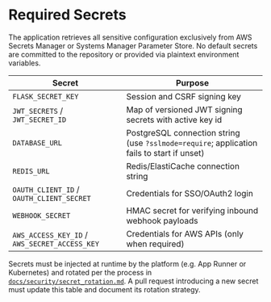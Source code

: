 # Required Secrets

The application retrieves all sensitive configuration exclusively from AWS Secrets Manager or Systems Manager Parameter Store. No default secrets are committed to the repository or provided via plaintext environment variables.

| Secret | Purpose |
| --- | --- |
| `FLASK_SECRET_KEY` | Session and CSRF signing key |
| `JWT_SECRETS` / `JWT_SECRET_ID` | Map of versioned JWT signing secrets with active key id |
| `DATABASE_URL` | PostgreSQL connection string (use `?sslmode=require`; application fails to start if unset) |
| `REDIS_URL` | Redis/ElastiCache connection string |
| `OAUTH_CLIENT_ID` / `OAUTH_CLIENT_SECRET` | Credentials for SSO/OAuth2 login |
| `WEBHOOK_SECRET` | HMAC secret for verifying inbound webhook payloads |
| `AWS_ACCESS_KEY_ID` / `AWS_SECRET_ACCESS_KEY` | Credentials for AWS APIs (only when required) |

Secrets must be injected at runtime by the platform (e.g. App Runner or Kubernetes) and rotated per the process in [`docs/security/secret_rotation.md`](security/secret_rotation.md). A pull request introducing a new secret must update this table and document its rotation strategy.
